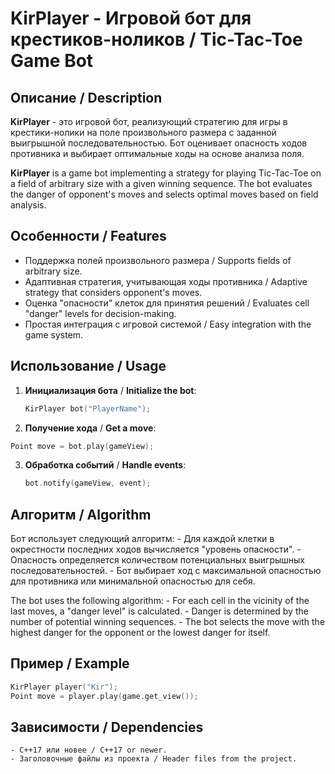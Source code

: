 # KirPlayer - Игровой бот для крестиков-ноликов / Tic-Tac-Toe Game Bot

## Описание / Description

**KirPlayer** - это игровой бот, реализующий стратегию для игры в крестики-нолики на поле произвольного размера с заданной выигрышной последовательностью. Бот оценивает опасность ходов противника и выбирает оптимальные ходы на основе анализа поля.

**KirPlayer** is a game bot implementing a strategy for playing Tic-Tac-Toe on a field of arbitrary size with a given winning sequence. The bot evaluates the danger of opponent's moves and selects optimal moves based on field analysis.

## Особенности / Features

- Поддержка полей произвольного размера / Supports fields of arbitrary size.
- Адаптивная стратегия, учитывающая ходы противника / Adaptive strategy that considers opponent's moves.
- Оценка "опасности" клеток для принятия решений / Evaluates cell "danger" levels for decision-making.
- Простая интеграция с игровой системой / Easy integration with the game system.

## Использование / Usage

1. **Инициализация бота** / **Initialize the bot**:
   ```cpp
   KirPlayer bot("PlayerName");
   ```
2. **Получение хода** / **Get a move**:
  ```cpp
  Point move = bot.play(gameView);
  ```
3. **Обработка событий** / **Handle events**:
   ```cpp
   bot.notify(gameView, event);
   ```
## Алгоритм / Algorithm

Бот использует следующий алгоритм:
    - Для каждой клетки в окрестности последних ходов вычисляется "уровень опасности".
    - Опасность определяется количеством потенциальных выигрышных последовательностей.
    - Бот выбирает ход с максимальной опасностью для противника или минимальной опасностью для себя.

The bot uses the following algorithm:
    - For each cell in the vicinity of the last moves, a "danger level" is calculated.
    - Danger is determined by the number of potential winning sequences.
    - The bot selects the move with the highest danger for the opponent or the lowest danger for itself.

## Пример / Example
  ```cpp
  KirPlayer player("Kir");
  Point move = player.play(game.get_view());
  ```

## Зависимости / Dependencies
    - C++17 или новее / C++17 or newer.
    - Заголовочные файлы из проекта / Header files from the project.
